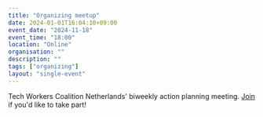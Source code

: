 ```yaml
---
title: "Organizing meetup"
date: 2024-01-01T16:04:10+09:00
event_date: "2024-11-18"
event_time: "18:00"
location: "Online"
organisation: ""
description: ""
tags: ["organizing"]
layout: "single-event"
---
```


Tech Workers Coalition Netherlands' biweekly action planning meeting. [Join](join) if you'd like to take part!
